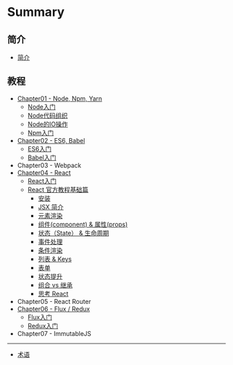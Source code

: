# Summary

## 简介
* [简介](README.md)

## 教程
* [Chapter01 - Node, Npm, Yarn](chapter01/README.md)
    * [Node入门](chapter01/node/Node入门.md)
    * [Node代码组织](chapter01/node/Node代码组织.md)
    * [Node的IO操作](chapter01/node/Node的IO操作.md)
    * [Npm入门](chapter01/npm/Npm入门.md)
* [Chapter02 - ES6, Babel](chapter02/README.md)
    * [ES6入门](chapter02/es6/ES6入门.md)
    * [Babel入门](chapter02/babel/Babel入门.md)
* Chapter03 - Webpack
* [Chapter04 - React](chapter04/README.md)
    * [React入门](chapter04/react/React入门.md)
    * [React 官方教程基础篇](chapter04/react/react-basic-lessons.md)
        * [安装](chapter04/react/basic/01.installation.md)
        * [JSX 简介](chapter04/react/basic/02.introducing-jsx.md)
        * [元素渲染](chapter04/react/basic/03.rendering-elements.md)
        * [组件(component) & 属性(props)](chapter04/react/basic/04.components-and-props.md)
        * [状态（State） & 生命周期](chapter04/react/basic/05.state-and-lifecycle.md)
        * [事件处理](chapter04/react/basic/06.handling-events.md)
        * [条件渲染](chapter04/react/basic/conditional-rendering.md)
        * [列表 & Keys](chapter04/react/basic/lists-and-keys.md)
        * [表单](chapter04/react/basic/forms.md)
        * [状态提升](chapter04/react/basic/lifting-state-up.md)
        * [组合 vs 继承](chapter04/react/basic/composition-vs-inheritance.md)
        * [思考 React](chapter04/react/basic/thinking-in-react.md)
* Chapter05 - React Router
* [Chapter06 - Flux / Redux](chapter06/README.md)
    * [Flux入门](chapter06/flux/Flux入门.md)
    * [Redux入门](chapter06/redux/Redux入门.md)
* Chapter07 - ImmutableJS

-----
* [术语](GLOSSARY.md)

